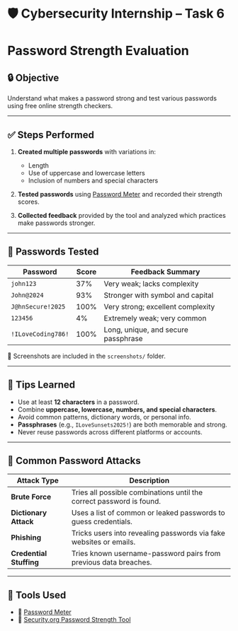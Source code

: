 # 🛡️ Cybersecurity Internship – Task 6

# Password Strength Evaluation

## 🔒 Objective
Understand what makes a password strong and test various passwords using free online strength checkers.

---

## ✅ Steps Performed

1. **Created multiple passwords** with variations in:
   - Length
   - Use of uppercase and lowercase letters
   - Inclusion of numbers and special characters

2. **Tested passwords** using [Password Meter](https://www.passwordmeter.com/) and recorded their strength scores.

3. **Collected feedback** provided by the tool and analyzed which practices make passwords stronger.

---

## 🔢 Passwords Tested

| Password            | Score | Feedback Summary                     |
|---------------------|-------|--------------------------------------|
| `john123`           | 37%   | Very weak; lacks complexity          |
| `John@2024`         | 93%   | Stronger with symbol and capital     |
| `J@hnSecure!2025`   | 100%  | Very strong; excellent complexity    |
| `123456`            | 4%    | Extremely weak; very common          |
| `!ILoveCoding786!`  | 100%  | Long, unique, and secure passphrase  |

📸 Screenshots are included in the `screenshots/` folder.

---

## 🧠 Tips Learned

- Use at least **12 characters** in a password.
- Combine **uppercase, lowercase, numbers, and special characters**.
- Avoid common patterns, dictionary words, or personal info.
- **Passphrases** (e.g., `ILoveSunsets2025!`) are both memorable and strong.
- Never reuse passwords across different platforms or accounts.

---

## 🔐 Common Password Attacks

| Attack Type         | Description |
|---------------------|-------------|
| **Brute Force**         | Tries all possible combinations until the correct password is found. |
| **Dictionary Attack**   | Uses a list of common or leaked passwords to guess credentials. |
| **Phishing**            | Tricks users into revealing passwords via fake websites or emails. |
| **Credential Stuffing** | Tries known username-password pairs from previous data breaches. |

---

## 🔗 Tools Used

- 🔗 [Password Meter](https://www.passwordmeter.com/)
- 🔗 [Security.org Password Strength Tool](https://www.security.org/how-secure-is-my-password/)
